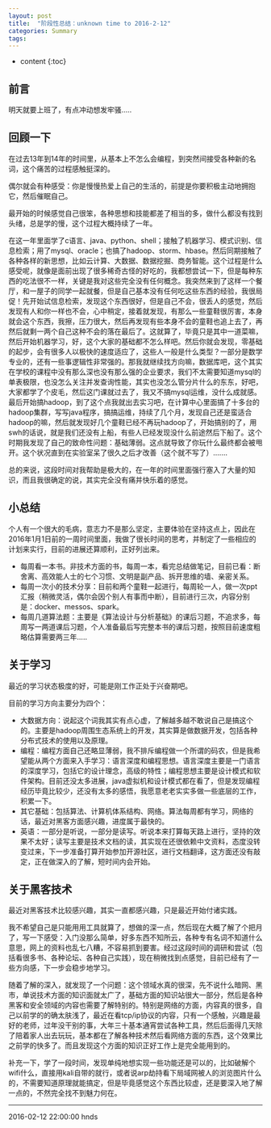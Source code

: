 ```yaml
---
layout: post
title:  "阶段性总结：unknown time to 2016-2-12"
categories: Summary
tags:
---
```


* content
{:toc}

## 前言

明天就要上班了，有点冲动想发牢骚.....

## 回顾一下

在过去13年到14年的时间里，从基本上不怎么会编程，到突然间接受各种新的名词，这个痛苦的过程感触挺深的。

偶尔就会有种感受：你是慢慢热爱上自己的生活的，前提是你要积极主动地拥抱它，然后催眠自己。

最开始的时候感觉自己很笨，各种思想和技能都差了相当的多，做什么都没有找到头绪，总是学的慢，这个过程大概持续了一年。

在这一年里面学了c语言、java、python、shell；接触了机器学习、模式识别、信息检索；用了mysql、oracle；也搞了hadoop、storm、hbase。然后同期接触了各种各样的新思想，比如云计算、大数据、数据挖掘、商务智能。这个过程是什么感受呢，就像是面前出现了很多稀奇古怪的好吃的，我都想尝试一下，但是每种东西的吃法很不一样，关键是我对这些完全没有任何概念。我突然来到了这样一个餐厅，和一屋子的同学一起就餐，但是自己基本没有任何吃这些东西的经验，我很局促！先开始试信息检索，发现这个东西很好，但是自己不会，很丢人的感觉，然后发现有人和你一样也不会，心中稍定，接着就发现，有那么一些童鞋很厉害，本身就会这个东西，我擦，压力很大，然后再发现有些本身不会的童鞋也追上去了，再然后就剩一两个自己这种不会的落在最后了。这就算了，毕竟只是其中一道菜嘛，然后开始机器学习，好，这个大家的基础都不怎么样吧。然后你就会发现，零基础的起步，会有很多人以极快的速度适应了，这些人一般是什么类型？一部分是数学专业的，还有一些事逻辑性非常强的。那我就继续找方向嘛，数据库吧，这个其实在学校的课程中没有那么深也没有那么强的企业要求，我们不太需要知道mysql的单表极限，也没怎么关注并发查询性能，其实也没怎么管分片什么的东东，好吧，大家都学了个皮毛，然后这门课就过去了，我又不搞mysql运维，没什么成就感。最后开始搞hadoop，到了这个点我就出去实习吧，在计算中心里面搞了十多台的hadoop集群，写写java程序，搞搞运维，持续了几个月，发现自己还是蛮适合hadoop的嘛，然后就发现好几个童鞋已经不再玩hadoop了，开始搞别的了，用swh的话说，就是我们还没有上船，有些人已经发现没什么前途然后下船了。这个时期我发现了自己的致命性问题：基础薄弱。这点就导致了你玩什么最终都会被甩开。这个状况直到在实验室呆了很久之后才改善（这个就不写了）.......

总的来说，这段时间对我帮助是极大的，在一年的时间里面强行塞入了大量的知识，而且我很确定的说，其实完全没有痛并快乐着的感觉。

## 小总结

个人有一个很大的毛病，意志力不是那么坚定，主要体验在坚持这点上，因此在2016年1月1日前的一周时间里面，我做了很长时间的思考，并制定了一些相应的计划来实行，目前的进展还算顺利，正好列出来。

- 每周看一本书。非技术方面的书，每周一本，看完总结做笔记，目前已看：断舍离、高效能人士的七个习惯、文明是副产品、拆开思维的墙、亲密关系。
- 每周一次小的技术分享：目前和两个童鞋一起进行，每周轮一人，做一次ppt汇报（稍微灵活，偶尔会因个别人有事而中断），目前进行三次，内容分别是：docker、messos、spark。
- 每周几道算法题：主要是《算法设计与分析基础》的课后习题，不追求多，每周写一两道课后习题，个人准备最后写完整本书的课后习题，按照目前速度粗略估算需要两三年.....


## 关于学习

最近的学习状态极度的好，可能是刚工作正处于兴奋期吧。

目前的学习方向主要分为四个：

- 大数据方向：说起这个词我其实有点心虚，了解越多越不敢说自己是搞这个的。主要是hadoop周围生态系统上的开发，其实算是做数据开发，包括各种分布式技术的使用以及原理。
- 编程：编程方面自己还略显薄弱，我不排斥编程做一个所谓的码农，但是我希望能从两个方面来入手学习：语言深度和编程思想。语言深度主要是一门语言的深度学习，包括它的设计理念，高级的特性；编程思想主要是设计模式和软件架构。目前还没太多进展，java虚拟机和设计模式都在看了，但是发现编程经历毕竟比较少，还没有太多的感悟，我愿意老老实实多做一些底层的工作，积累一下。
- 其它基础：包括算法、计算机体系结构、网络。算法每周都有学习，网络的话，最近对黑客方面感兴趣，进度属于最快的。
- 英语：一部分是听说，一部分是读写。听说本来打算每天路上进行，坚持的效果不太好；读写主要是技术文档的读，其实现在还很依赖中文资料，态度没转变过来，下一步准备打算开始参加开源社区，进行文档翻译，这方面还没有敲定，正在做深入的了解，短时间内会开始。

## 关于黑客技术

最近对黑客技术比较感兴趣，其实一直都感兴趣，只是最近开始付诸实践。

我不希望自己是只能用用工具就算了，想做的深一点，然后现在大概了解了个把月了，写一下感受：入门没那么简单，好多东西不知所云，各种专有名词不知道什么意思，网上的资料也乱七八糟，不容易抓到要害。经过这段时间的调研和尝试（包括看很多书、各种论坛、各种自己实践），现在稍微找到点感觉，目前已经有了一些方向感，下一步会稳步地学习。

随着了解的深入，就发现了一个问题：这个领域水真的很深，先不说什么暗网、黑市，单说技术方面的知识面就太广了，基础方面的知识站很大一部分，然后是各种黑客和安全领域的内容也需要了解特别的。特别是网络的方面，内容真的很多，自己以前学的的确太肤浅了，最近在看tcp/ip协议的内容，只有一个感触，兴趣是最好的老师，过年没干别的事，大年三十基本通宵尝试各种工具，然后后面得几天除了陪着家人出去玩玩，基本都在了解各种技术然后看网络方面的东西，这个效果比之前学的快多了。而且发现这个方面的知识正好工作上是完全能用到的。

补充一下，学了一段时间，发现单纯地想实现一些功能还是可以的，比如破解个wifi什么，直接用kali自带的就行，或者说arp劫持看下局域网被人的浏览图片什么的，不需要知道原理就能搞定，但是毕竟感觉这个东西比较虚，还是要深入地了解一点的，不然完全找不到魅力何在。

***
2016-02-12 22:00:00 hnds
